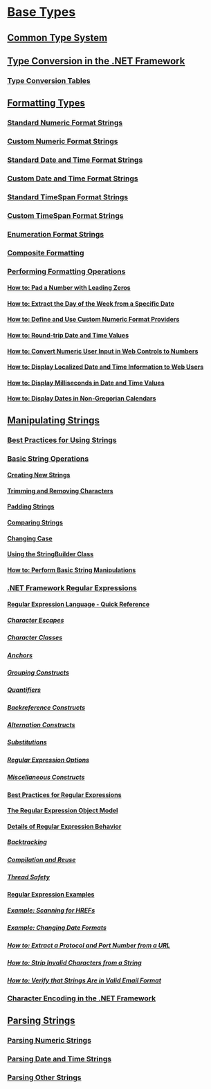 # [Base Types](index.md)
## [Common Type System](common-type-system.md)
## [Type Conversion in the .NET Framework](type-conversion.md)
### [Type Conversion Tables](conversion-tables.md)
## [Formatting Types](formatting-types.md)
### [Standard Numeric Format Strings](standard-numeric-format-strings.md)
### [Custom Numeric Format Strings](custom-numeric-format-strings.md)
### [Standard Date and Time Format Strings](standard-date-and-time-format-strings.md)
### [Custom Date and Time Format Strings](custom-date-and-time-format-strings.md)
### [Standard TimeSpan Format Strings](standard-timespan-format-strings.md)
### [Custom TimeSpan Format Strings](custom-timespan-format-strings.md)
### [Enumeration Format Strings](enumeration-format-strings.md)
### [Composite Formatting](composite-formatting.md)
### [Performing Formatting Operations](performing-formatting-operations.md)
#### [How to: Pad a Number with Leading Zeros](how-to-pad-a-number-with-leading-zeros.md)
#### [How to: Extract the Day of the Week from a Specific Date](how-to-extract-the-day-of-the-week-from-a-specific-date.md)
#### [How to: Define and Use Custom Numeric Format Providers](how-to-define-and-use-custom-numeric-format-providers.md)
#### [How to: Round-trip Date and Time Values](how-to-round-trip-date-and-time-values.md)
#### [How to: Convert Numeric User Input in Web Controls to Numbers](how-to-convert-numeric-user-input-in-web-controls-to-numbers.md)
#### [How to: Display Localized Date and Time Information to Web Users](how-to-display-localized-date-and-time-information-to-web-users.md)
#### [How to: Display Milliseconds in Date and Time Values](how-to-display-milliseconds-in-date-and-time-values.md)
#### [How to: Display Dates in Non-Gregorian Calendars](how-to-display-dates-in-non-gregorian-calendars.md)
## [Manipulating Strings](manipulating-strings.md)
### [Best Practices for Using Strings](best-practices-strings.md)
### [Basic String Operations](basic-string-operations.md)
#### [Creating New Strings](creating-new.md)
#### [Trimming and Removing Characters](trimming.md)
#### [Padding Strings](padding.md)
#### [Comparing Strings](comparing.md)
#### [Changing Case](changing-case.md)
#### [Using the StringBuilder Class](stringbuilder.md)
#### [How to: Perform Basic String Manipulations](basic-manipulations.md)
### [.NET Framework Regular Expressions](regular-expressions.md)
#### [Regular Expression Language - Quick Reference](regular-expression-language-quick-reference.md)
##### [Character Escapes](character-escapes-in-regular-expressions.md)
##### [Character Classes](character-classes-in-regular-expressions.md)
##### [Anchors](anchors-in-regular-expressions.md)
##### [Grouping Constructs](grouping-constructs-in-regular-expressions.md)
##### [Quantifiers](quantifiers-in-regular-expressions.md)
##### [Backreference Constructs](backreference-constructs-in-regular-expressions.md)
##### [Alternation Constructs](alternation-constructs-in-regular-expressions.md)
##### [Substitutions](substitutions-in-regular-expressions.md)
##### [Regular Expression Options](regular-expression-options.md)
##### [Miscellaneous Constructs](miscellaneous-constructs-in-regular-expressions.md)
#### [Best Practices for Regular Expressions](best-practices.md)
#### [The Regular Expression Object Model](the-regular-expression-object-model.md)
#### [Details of Regular Expression Behavior](details-of-regular-expression-behavior.md)
##### [Backtracking](backtracking-in-regular-expressions.md)
##### [Compilation and Reuse](compilation-and-reuse-in-regular-expressions.md)
##### [Thread Safety](thread-safety-in-regular-expressions.md)
#### [Regular Expression Examples](regular-expression-examples.md)
##### [Example: Scanning for HREFs](regular-expression-example-scanning-for-hrefs.md)
##### [Example: Changing Date Formats](regular-expression-example-changing-date-formats.md)
##### [How to: Extract a Protocol and Port Number from a URL](how-to-extract-a-protocol-and-port-number-from-a-url.md)
##### [How to: Strip Invalid Characters from a String](how-to-strip-invalid-characters-from-a-string.md)
##### [How to: Verify that Strings Are in Valid Email Format](how-to-verify-that-strings-are-in-valid-email-format.md)
### [Character Encoding in the .NET Framework](character-encoding.md)
## [Parsing Strings](parsing-strings.md)
### [Parsing Numeric Strings](parsing-numeric.md)
### [Parsing Date and Time Strings](parsing-datetime.md)
### [Parsing Other Strings](parsing-other.md)
